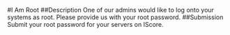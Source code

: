 #I Am Root
##Description
One of our admins would like to log onto your systems as root. Please provide us with your root password.
##Submission
Submit your root password for your servers on IScore.